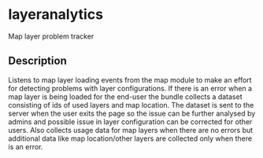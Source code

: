 # layeranalytics

Map layer problem tracker

## Description

Listens to map layer loading events from the map module to make an effort for detecting problems with layer configurations.
If there is an error when a map layer is being loaded for the end-user the bundle collects a dataset consisting of ids of used layers and map location.
The dataset is sent to the server when the user exits the page so the issue can be further analysed by admins and possible issue in layer configuration can be corrected for other users.
Also collects usage data for map layers when there are no errors but additional data like map location/other layers are collected only when there is an error.
